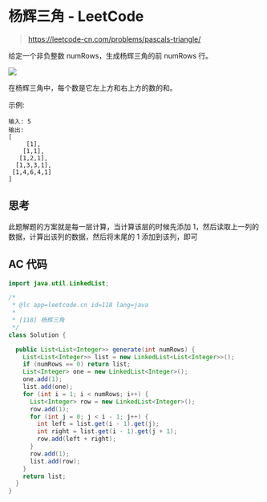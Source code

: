# 杨辉三角 - LeetCode

> https://leetcode-cn.com/problems/pascals-triangle/

给定一个非负整数 numRows，生成杨辉三角的前 numRows 行。

![](https://upload.wikimedia.org/wikipedia/commons/0/0d/PascalTriangleAnimated2.gif)

在杨辉三角中，每个数是它左上方和右上方的数的和。

示例:

```
输入: 5
输出:
[
     [1],
    [1,1],
   [1,2,1],
  [1,3,3,1],
 [1,4,6,4,1]
]
```

## 思考

此题解题的方案就是每一层计算，当计算该层的时候先添加 1，然后读取上一列的数据，计算出该列的数据，然后将末尾的 1 添加到该列，即可

## AC 代码

```java
import java.util.LinkedList;

/*
 * @lc app=leetcode.cn id=118 lang=java
 *
 * [118] 杨辉三角
 */
class Solution {

  public List<List<Integer>> generate(int numRows) {
    List<List<Integer>> list = new LinkedList<List<Integer>>();
    if (numRows == 0) return list;
    List<Integer> one = new LinkedList<Integer>();
    one.add(1);
    list.add(one);
    for (int i = 1; i < numRows; i++) {
      List<Integer> row = new LinkedList<Integer>();
      row.add(1);
      for (int j = 0; j < i - 1; j++) {
        int left = list.get(i - 1).get(j);
        int right = list.get(i - 1).get(j + 1);
        row.add(left + right);
      }
      row.add(1);
      list.add(row);
    }
    return list;
  }
}

```
